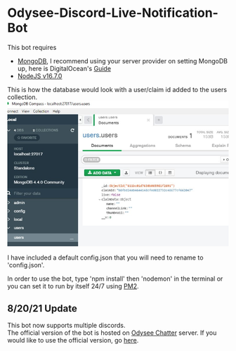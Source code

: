 # Odysee-Discord-Live-Notification-Bot

This bot requires
- [MongoDB](https://docs.mongodb.com/manual/administration/install-community/), I recommend using your server provider on setting MongoDB up, here is DigitalOcean's [Guide](https://www.digitalocean.com/community/tutorials/how-to-install-mongodb-on-ubuntu-18-04-source)  
- [NodeJS v16.7.0](https://nodejs.org/en/download/current/)

This is how the database would look with a user/claim id added to the users collection.  
![users collection](mongodb.jpg)

I have included a default config.json that you will need to rename to 'config.json'.

In order to use the bot, type 'npm install' then 'nodemon' in the terminal or you can set it to run by itself 24/7 using [PM2](https://www.npmjs.com/package/pm2).

## 8/20/21 Update
This bot now supports multiple discords.  
The official version of the bot is hosted on [Odysee Chatter](https://www.odysee-chatter.com) server.
If you would like to use the official version, go [here](https://www.odysee-chatter.com).